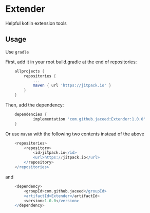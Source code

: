 # Extender
Helpful kotlin extension tools

## Usage

Use `gradle`

First, add it in your root build.gradle at the end of repositories:

```gradle
    allprojects {
		repositories {
			...
			maven { url 'https://jitpack.io' }
		}
	}
```

Then, add the dependency:

```gradle
    dependencies {
	        implementation 'com.github.jaceed:Extender:1.0.0'
	}
```

Or use `maven` with the following two contents instead of the above

```gradle
    <repositories>
		<repository>
		    <id>jitpack.io</id>
		    <url>https://jitpack.io</url>
		</repository>
	</repositories>
```

and

```gradle
    <dependency>
	    <groupId>com.github.jaceed</groupId>
	    <artifactId>Extender</artifactId>
	    <version>1.0.0</version>
	</dependency>
```


